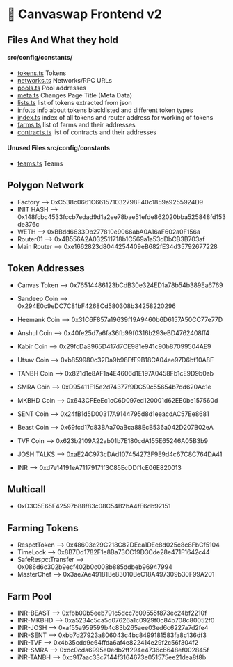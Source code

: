 # 🥞 Canvaswap Frontend v2

## Files And What they hold

#### src/config/constants/
- [tokens.ts](src/config/constants/tokens.ts)   Tokens
- [networks.ts](src/config/constants/networks.ts)   Networks/RPC URLs
- [pools.ts](src/config/constants/pools.ts)   Pool addresses
- [meta.ts](src/config/constants/meta.ts)   Changes Page Title (Meta Data)
- [lists.ts](src/config/constants/lists.ts)   list of tokens extracted from json
- [info.ts](src/config/constants/info.ts)   info about tokens blacklisted and different token types
- [index.ts](src/config/constants/index.ts)   index of all tokens and router address for working of tokens
- [farms.ts](src/config/constants/farms.ts)   list of farms and their addresses
- [contracts.ts](src/config/constants/contracts.ts)   list of contracts and their addresses

#### Unused Files src/config/constants 
- [teams.ts](src/config/constants/teams.ts)   Teams

## Polygon Network

- Factory 	--> 		0xC538c0661C661571032798F40c1859a9255924D9
- INIT HASH 	-->		0x148fcbc4533fccb7edad9d1a2ee78bae51efde862020bba525848fd153de376c
- WETH 		--> 		0xBBdd6633Db277810e9066abA0A16aF602a0F156a
- Router01 	--> 		0x4B556A2A032511718b1C569a1a53dDbCB3B703af
- Main Router 	--> 		0xe1662823d8044254409eB682fE34d35792677228

## Token Addresses

- Canvas Token 	--> 		0x76514486123bCdB30e324ED1a78b54b389Ea6769
- Sandeep Coin 	-->		0x294E0c9eDC7C81bF4268Cd580308b34258220296
- Heemank Coin 	-->		0x31C6F857a19639f19A9460b6D6157A50CC77e77D
- Anshul Coin 	-->		0x40fe25d7a6fa36fb99f0316b293eBD4762408ff4
- Kabir Coin 	-->		0x29fcDa8965D417d7CE981e941c90b87099504AE9
- Utsav Coin 	-->		0xb859980c32Da9b98FfF9B18CA04ee97D6bf10A8F

- TANBH Coin    -->   0x821d1e8AF1a4E4606d1E197A0458Fb1cE9D9b0ab
- SMRA Coin     -->   0xD95411F15e2d74377f9DC59c55654b7dd620Ac1e
- MKBHD Coin    -->   0x643CFEeEc1cC6D097ed120001d62EE0be157560d
- SENT Coin     -->   0x24fB1d5D00317A9144795d8d1eeacdAC57Ee8681
- Beast Coin    -->   0x69fcd17d83BAa70aBca88EcB536a042D207B02eA
- TVF Coin      -->   0x623b2109A22ab01b7E180cdA155E65246A05B3b9
- JOSH TALKS    -->   0xaE24C973cDAd107454273F9E9d4c67C8C764DA41
- INR           -->   0xd7e14191eA71179171f3C85EcDDf1cE06E820013

## Multicall

- 0xD3C5E65F42597b88f83c08C54B2bA4fE6db92151

## Farming Tokens

- RespctToken -->         0x48603c29C218C82DEca1DEe8d025c8c8FbCf5104
- TimeLock -->            0x8B7Dd1782F1e8Ba73CC19D3Cde28e471F1642c44
- SafeRespctTransfer -->  0x086d6c302b9ecf402b0c008b885ddbeb96947994
- MasterChef -->          0x3ae7Ae49181Be83010BeC18A497309b30F99A201


## Farm Pool
- INR-BEAST     -->     0xfbb00b5eeb791c5dcc7c09555f873ec24bf2210f
- INR-MKBHD     -->     0xa5234c5ca5d07626a1c0929f0c84b708c80052f0
- INR-JOSH      -->     0xaf55a959599b4c83b265aee03ed6c6227a7d2fe4
- INR-SENT      -->     0xbb7d27923a806043c4bc8499181583fa8c136df3
- INR-TVF       -->     0x4b35cdd9e64ffda6af4e822414e29f2c56f304f2
- INR-SMRA      -->     0xdc0cda6995e0edb2ff294e4736c6648ef002845f
- iNR-TANBH     -->     0xc917aac33c7144f3164673e051575ee21dea8f8b
